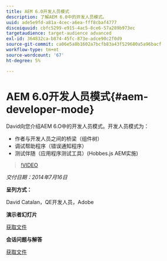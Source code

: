 ```yaml
---
title: AEM 6.0开发人员模式
description: 了解AEM 6.0中的开发人员模式。
uuid: ade5e9fd-a81a-4cec-a6ea-fff8cbaf4777
discoiquuid: cbfc5299-e915-4ac5-8ce6-57a289b973ec
targetaudience: target-audience advanced
exl-id: 364832ca-b874-45fc-873e-adce90c2f0d9
source-git-commit: ca06e5a8b1602a7bcfb83a43f529680a5a96bacf
workflow-type: tm+mt
source-wordcount: '67'
ht-degree: 5%

---
```


# AEM 6.0开发人员模式{#aem-developer-mode}

David向您介绍AEM 6.O中的开发人员模式。开发人员模式为：

* 作者与开发人员之间的桥梁（组件树）
* 调试帮助程序（错误通知程序）
* 测试伴随（应用程序测试工具）(Hobbes.js AEM实施)

>[!VIDEO](https://video.tv.adobe.com/v/19501/?quality=9)

*交付日期：2014年7月16日*

**呈列方式：**

David Catalan，QE开发人员，Adobe

**演示者幻灯片**

[获取文件](assets/aem-6-developer-mode-07-16-14.pdf)

**会话问题与解答**

[获取文件](assets/q-a-developer-mode-7-16-14.pdf)
<!--
[Get back to the Overview](https://helpx.adobe.com/experience-manager/kt/eseminars/gems/aem-index.html)
-->
